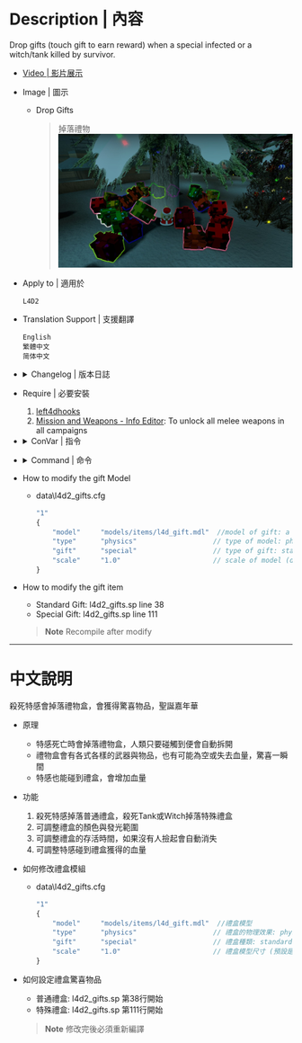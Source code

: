 # Description | 內容
Drop gifts (touch gift to earn reward) when a special infected or a witch/tank killed by survivor.

* [Video | 影片展示](https://youtu.be/komzEmVvtH0)

* Image | 圖示
	* Drop Gifts
		> 掉落禮物
		<br/>![l4d2_gifts_1](image/l4d2_gifts_1.jpg)

* Apply to | 適用於
	```
	L4D2
	```

* Translation Support | 支援翻譯
	```
	English
	繁體中文
	简体中文
	```

* <details><summary>Changelog | 版本日誌</summary>

	```php
	//[X]Aceleracion @ 2017
	//HarryPotter @ 2022
	```
    * v3.0 (2022-12-26)
		* Request by Anzu
		* Add health gift, survivor could increase or lose health

    * v2.9 (2022-12-2)
		* Add cvars to control glow color and range
		* Translation Support

    * v2.8
		* Remake Code
		* Remove rotation, and some static models
		* Add L4D2 "The Last Stand" two melee: pitchfork、shovel
		* Add All weapons、melee、items
		* Add laser、firework crate、ammo、incendiary ammo、explosive_ammo
		* Use left4dhooks instead
		* Remove points
		* Add glow flashing

	* v1.3.6.1
		* [Original Plugin by Aceleracion](https://forums.alliedmods.net/showthread.php?t=302731)
</details>

* Require | 必要安裝
	1. [left4dhooks](https://forums.alliedmods.net/showthread.php?t=321696)
	2. [Mission and Weapons - Info Editor](https://forums.alliedmods.net/showthread.php?t=310586): To unlock all melee weapons in all campaigns

* <details><summary>ConVar | 指令</summary>

    * cfg/sourcemod/l4d2_gifts.cfg
		```php
		// Notify Server who pickes up gift, and what the gift reward is. (0: Disable, 1:In chat, 2: In Hint Box, 3: In center text)
		l4d2_gifts_announce_type "3"

		// Chance (%) of infected drop special standard gift.
		l4d2_gifts_chance "50"

		// Enable gifts 0: Disable, 1: Enable
		// Maximum: "1.000000"
		l4d2_gifts_enabled "1"

		// How long the gift stay on ground (seconds)
		l4d2_gifts_gift_life "30"

		// Standard gift glow color. Three values between 0-255 separated by spaces. RGB Color255 - Red Green Blue.
		// -1 -1 -1: Random
		l4d2_gifts_glow_color "-1 -1 -1"

		// Standard gift glow range.
		l4d2_gifts_glow_range "600"

		// Increase Infected health if they pick up gift. (0=Off)
		l4d2_gifts_infected_reward_hp "200"

		// Maximum of gifts that all survivors can pick up per map [0 = Disabled]
		l4d2_gifts_maxcollectMap "0"

		// Maximum of gifts that all survivors can pick up per round [0 = Disabled]
		l4d2_gifts_maxcollectRound "0"

		// Increase Infected health if they pick up special gift. (0=Off)
		l4d2_gifts_special_infected_reward_hp "400"

		// Chance (%) of tank and witch drop second special gift.
		l4d2_specail_gifts_chance "100"

		// Special gift glow range.
		l4d2_specail_gifts_glow_range "600"

		// Special gift glow color. Three values between 0-255 separated by spaces. RGB Color255 - Red Green Blue.
		// -1 -1 -1: Random
		l4d2_special_gifts_glow_color "-1 -1 -1"
		```
</details>

* <details><summary>Command | 命令</summary>
    
	* **View number of gifts collected**
		```php
		sm_giftcollect
		sm_giftc
		```

	* **Spawn a gift in your position (Adm required: ADMFLAG_CHEATS)**
		```php
		sm_gifts <standard or special>
		```

	* **Reload the config file of gifts (data/l4d2_gifts.cfg)**
		```php
		sm_reloadgifts
		```
</details>

* How to modify the gift Model
	* data\l4d2_gifts.cfg
		```php
		"1"
		{
			"model"		"models/items/l4d_gift.mdl"  //model of gift: a small model such as animals, boxes, etc. is preferable.
			"type"		"physics" 					// type of model: physics or static (Not all models can be physical)
			"gift"		"special" 					// type of gift: standard or special
			"scale"		"1.0"	  					// scale of model (default 1.0) [optional] (Not all models accept scale)
		}
		```

* How to modify the gift item
	* Standard Gift: l4d2_gifts.sp line 38
	* Special Gift: l4d2_gifts.sp line 111
	> __Note__ Recompile after modify

- - - -
# 中文說明
殺死特感會掉落禮物盒，會獲得驚喜物品，聖誕嘉年華

* 原理
    * 特感死亡時會掉落禮物盒，人類只要碰觸到便會自動拆開
	* 禮物盒會有各式各樣的武器與物品，也有可能為空或失去血量，驚喜一瞬間
	* 特感也能碰到禮盒，會增加血量

* 功能
	1. 殺死特感掉落普通禮盒，殺死Tank或Witch掉落特殊禮盒
    2. 可調整禮盒的顏色與發光範圍
    3. 可調整禮盒的存活時間，如果沒有人撿起會自動消失
    4. 可調整特感碰到禮盒獲得的血量

* 如何修改禮盒模組
	* data\l4d2_gifts.cfg
		```php
		"1"
		{
			"model"		"models/items/l4d_gift.mdl"  //禮盒模型
			"type"		"physics" 					// 禮盒的物理效果: physics[能移動] 或是 static[固態] (非所有模組能接受physics)
			"gift"		"special" 					// 禮盒種類: standard[普通禮盒] or special[特殊禮盒]
			"scale"		"1.0"	  					// 禮盒模型尺寸 (預設是 1.0，非所有模組能改變尺寸)
		}
		```

* 如何設定禮盒驚喜物品
	* 普通禮盒: l4d2_gifts.sp 第38行開始
	* 特殊禮盒: l4d2_gifts.sp 第111行開始
	> __Note__ 修改完後必須重新編譯
